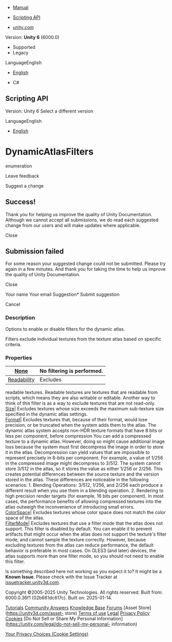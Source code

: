 [ ]()

  * [Manual](../Manual/index.html)
  * [Scripting API](../ScriptReference/index.html)

  * [unity.com](https://unity.com/)

Version: **Unity 6** (6000.0)

  * Supported
  * Legacy

LanguageEnglish

  * [English]()

  * C#

[ ](https://docs.unity3d.com)

## Scripting API

Version: Unity 6 Select a different version

LanguageEnglish

  * [English]()

# DynamicAtlasFilters

enumeration

Leave feedback

Suggest a change

## Success!

Thank you for helping us improve the quality of Unity Documentation. Although
we cannot accept all submissions, we do read each suggested change from our
users and will make updates where applicable.

Close

## Submission failed

For some reason your suggested change could not be submitted. Please <a>try
again</a> in a few minutes. And thank you for taking the time to help us
improve the quality of Unity Documentation.

Close

Your name Your email Suggestion* Submit suggestion

Cancel

[ ]()

### Description

Options to enable or disable filters for the dynamic atlas.

Filters exclude individual textures from the texture atlas based on specific
criteria.

### Properties

[None](UIElements.DynamicAtlasFilters.None.html)|  No filtering is performed.  
---|---  
[Readability](UIElements.DynamicAtlasFilters.Readability.html)|  Excludes
readable textures. Readable textures are textures that are readable from
scripts, which means they are also writable or editable. Another way to think
of this filter is as a way to exclude textures that are not read-only.  
[Size](UIElements.DynamicAtlasFilters.Size.html)|  Excludes textures whose
size exceeds the maximum sub-texture size specified in the dynamic atlas
settings.  
[Format](UIElements.DynamicAtlasFilters.Format.html)|  Excludes textures that,
because of their format, would lose precision, or be truncated when the system
adds them to the atlas. The dynamic atlas system accepts non-HDR texture
formats that have 8 bits or less per component, before compression You can add
a compressed texture to a dynamic atlas. However, doing so might cause
additional image loss because the system must first decompress the image in
order to store it in the atlas. Decompression can yield values that are
impossible to represent precisely in 8-bits per component. For example, a
value of 1/256 in the compressed image might decompress to 3/512. The system
cannot store 3/512 in the atlas, so it stores the value as either 1/256 or
2/256. This creates potential differences between the source texture and the
version stored in the atlas. These differences are noticeable in the following
scenarios: 1\. Blending Operations: 3/512, 1/256, and 2/256 each produce a
different result when you use them in a blending operation. 2\. Rendering to
high precision render targets (for example, 16 bits per component). In most
cases, the performance benefits of allowing compressed textures into the atlas
outweigh the inconvenience of introducing small errors.  
[ColorSpace](UIElements.DynamicAtlasFilters.ColorSpace.html)|  Excludes
textures whose color space does not match the color space of the atlas.  
[FilterMode](UIElements.DynamicAtlasFilters.FilterMode.html)|  Excludes
textures that use a filter mode that the atlas does not support. This filter
is disabled by default. You can enable it to prevent artifacts that might
occur when the atlas does not support the texture's filter mode, and cannot
sample the texture correctly. However, because excluding textures from the
atlas can reduce performance, the default behavior is preferable in most
cases. On GLES3 (and later) devices, the atlas supports more than one filter
mode, so you should not need to enable this filter.  
  
Is something described here not working as you expect it to? It might be a
**Known Issue**. Please check with the Issue Tracker at
[issuetracker.unity3d.com](https://issuetracker.unity3d.com).

Copyright ©2005-2025 Unity Technologies. All rights reserved. Built from:
6000.0.36f1 (02b661dc617c). Built on: 2025-01-14.

[Tutorials](https://unity3d.com/learn) [Community
Answers](https://answers.unity3d.com) [Knowledge
Base](https://support.unity3d.com/hc/en-us)
[Forums](https://forum.unity3d.com) [Asset Store](https://unity3d.com/asset-
store) [Terms of use](https://docs.unity3d.com/Manual/TermsOfUse.html)
[Legal](https://unity.com/legal) [Privacy
Policy](https://unity.com/legal/privacy-policy)
[Cookies](https://unity.com/legal/cookie-policy) [Do Not Sell or Share My
Personal Information](https://unity.com/legal/do-not-sell-my-personal-
information)

[Your Privacy Choices (Cookie Settings)](javascript:void\(0\);)

